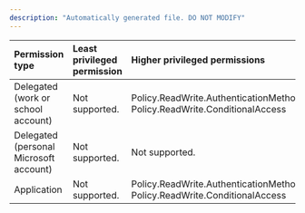```yaml
---
description: "Automatically generated file. DO NOT MODIFY"
---
```


|Permission type|Least privileged permission|Higher privileged permissions|
|:---|:---|:---|
|Delegated (work or school account)|Not supported.|Policy.ReadWrite.AuthenticationMethod, Policy.ReadWrite.ConditionalAccess|
|Delegated (personal Microsoft account)|Not supported.|Not supported.|
|Application|Not supported.|Policy.ReadWrite.AuthenticationMethod, Policy.ReadWrite.ConditionalAccess|

